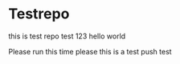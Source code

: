 # Testrepo
this is test repo
test 123
hello world

Please run this time please
this is a test push 
test
